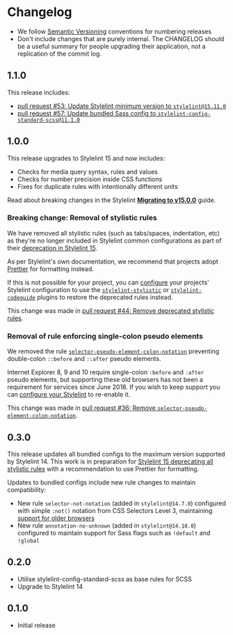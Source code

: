 # Changelog

- We follow [Semantic Versioning](https://semver.org/) conventions for
  numbering releases
- Don't include changes that are purely internal. The CHANGELOG should be a
  useful summary for people upgrading their application, not a replication
  of the commit log.

## 1.1.0

This release includes:

* [pull request #53: Update Stylelint minimum version to `stylelint@15.11.0`](https://github.com/alphagov/stylelint-config-gds/pull/53)
* [pull request #57: Update bundled Sass config to `stylelint-config-standard-scss@11.1.0`](https://github.com/alphagov/stylelint-config-gds/pull/57)

## 1.0.0

This release upgrades to Stylelint 15 and now includes:

* Checks for media query syntax, rules and values
* Checks for number precision inside CSS functions
* Fixes for duplicate rules with intentionally different units

Read about breaking changes in the Stylelint [**Migrating to v15.0.0**](https://github.com/stylelint/stylelint/blob/main/docs/migration-guide/to-15.md#breaking-changes) guide.

### Breaking change: Removal of stylistic rules

We have removed all stylistic rules (such as tabs/spaces, indentation, etc) as they're no longer included in Stylelint common configurations as part of their [deprecation in Stylelint 15]((https://stylelint.io/migration-guide/to-15/#deprecated-stylistic-rules)).

As per Stylelint's own documentation, we recommend that projects adopt [Prettier](https://prettier.io/) for formatting instead.

If this is not possible for your project, you can [configure](https://stylelint.io/user-guide/configure/) your projects' Stylelint configuration to use the [`stylelint-stylistic`](https://github.com/elirasza/stylelint-stylistic) or [`stylelint-codeguide`](https://github.com/firefoxic/stylelint-codeguide) plugins to restore the deprecated rules instead.

This change was made in [pull request #44: Remove deprecated stylistic rules](https://github.com/alphagov/stylelint-config-gds/pull/44).

### Removal of rule enforcing single-colon pseudo elements

We removed the rule [`selector-pseudo-element-colon-notation`](https://stylelint.io/user-guide/rules/selector-pseudo-element-colon-notation/) preventing double-colon `::before` and `::after` pseudo elements.

Internet Explorer 8, 9 and 10 require single-colon `:before` and `:after` pseudo elements, but supporting these old browsers has not been a requirement for services since June 2018. If you wish to keep support you can [configure your Stylelint](https://stylelint.io/user-guide/configure/) to re-enable it.

This change was made in [pull request #36: Remove `selector-pseudo-element-colon-notation`](https://github.com/alphagov/stylelint-config-gds/pull/36).

## 0.3.0

This release updates all bundled configs to the maximum version supported by Stylelint 14. This work is in preparation for [Stylelint 15 deprecating all stylistic rules](https://stylelint.io/migration-guide/to-15/#deprecated-stylistic-rules) with a recommendation to use Prettier for formatting.

Updates to bundled configs include new rule changes to maintain compatibility:

* New rule `selector-not-notation` (added in `stylelint@14.7.0`) configured with simple `:not()` notation from CSS Selectors Level 3, maintaining [support for older browsers](https://caniuse.com/css-not-sel-list)
* New rule `annotation-no-unknown` (added in `stylelint@14.10.0`) configured to maintain support for Sass flags such as `!default` and `!global`

## 0.2.0

* Utilise stylelint-config-standard-scss as base rules for SCSS
* Upgrade to Stylelint 14

## 0.1.0

* Initial release

